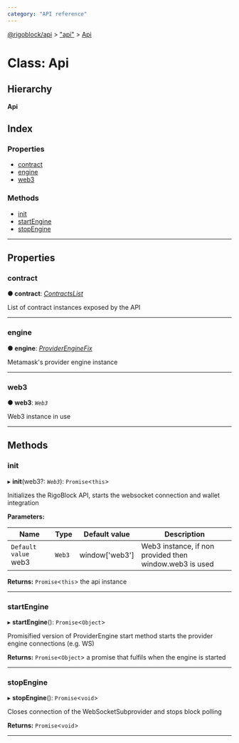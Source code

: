 ```yaml
---
category: "API reference"
---
```



[@rigoblock/api](../1.quick_start.md) > ["api"](../modules/_api_.md) > [Api](../classes/_api_.api.md)

# Class: Api

## Hierarchy

**Api**

## Index

### Properties

* [contract](_api_.api.md#contract)
* [engine](_api_.api.md#engine)
* [web3](_api_.api.md#web3)

### Methods

* [init](_api_.api.md#init)
* [startEngine](_api_.api.md#startengine)
* [stopEngine](_api_.api.md#stopengine)

---

## Properties

<a id="contract"></a>

###  contract

**● contract**: *[ContractsList](_contracts_contractslist_.contractslist.md)*

List of contract instances exposed by the API

___
<a id="engine"></a>

###  engine

**● engine**: *[ProviderEngineFix](../interfaces/_api_.providerenginefix.md)*

Metamask's provider engine instance

___
<a id="web3"></a>

###  web3

**● web3**: *`Web3`*

Web3 instance in use

___

## Methods

<a id="init"></a>

###  init

▸ **init**(web3?: *`Web3`*): `Promise`<`this`>

Initializes the RigoBlock API, starts the websocket connection and wallet integration

**Parameters:**

| Name | Type | Default value | Description |
| ------ | ------ | ------ | ------ |
| `Default value` web3 | `Web3` |  window[&#x27;web3&#x27;] |  Web3 instance, if non provided then window.web3 is used |

**Returns:** `Promise`<`this`>
the api instance

___
<a id="startengine"></a>

###  startEngine

▸ **startEngine**(): `Promise`<`Object`>

Promisified version of ProviderEngine start method starts the provider engine connections (e.g. WS)

**Returns:** `Promise`<`Object`>
a promise that fulfils when the engine is started

___
<a id="stopengine"></a>

###  stopEngine

▸ **stopEngine**(): `Promise`<`void`>

Closes connection of the WebSocketSubprovider and stops block polling

**Returns:** `Promise`<`void`>

___

